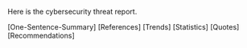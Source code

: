 Here is the cybersecurity threat report.

[One-Sentence-Summary]
[References]
[Trends]
[Statistics]
[Quotes]
[Recommendations]
